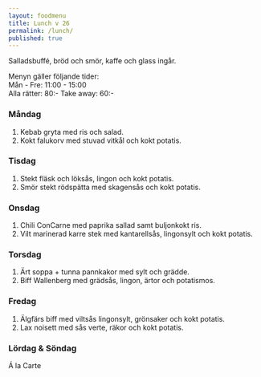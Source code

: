 ```yaml
---
layout: foodmenu
title: Lunch v 26
permalink: /lunch/
published: true
---
```

Salladsbuffé, bröd och smör, kaffe och glass ingår.

Menyn gäller följande tider:  
Mån - Fre: 11:00 - 15:00  
Alla rätter: 80:- Take away: 60:-

### Måndag

1. Kebab gryta med ris och salad.
2. Kokt falukorv med stuvad vitkål och kokt potatis.

### Tisdag

1. Stekt fläsk och löksås, lingon och kokt potatis.
2. Smör stekt rödspätta med skagensås och kokt potatis.

### Onsdag

1. Chili ConCarne med paprika sallad samt buljonkokt ris.
2. Vilt marinerad karre stek med kantarellsås, lingonsylt och kokt potatis.

### Torsdag

1. Ärt soppa + tunna pannkakor med sylt och grädde.
2. Biff Wallenberg med grädsås, lingon, ärtor och potatismos.

### Fredag

1. Älgfärs biff med viltsås lingonsylt, grönsaker och kokt potatis.
2. Lax noisett med sås verte, räkor och kokt potatis.

### Lördag & Söndag

Á la Carte
